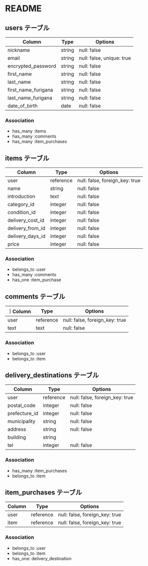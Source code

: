 # README

## users テーブル

| Column              | Type   | Options                   |
| ------------------- | ------ | ------------------------- |
| nickname            | string | null: false               |
| email               | string | null: false, unique: true | 
| encrypted_password  | string | null: false               |
| first_name          | string | null: false               |
| last_name           | string | null: false               |
| first_name_furigana | string | null: false               |
| last_name_furigana  | string | null: false               |
| date_of_birth       | date   | null: false               |

### Association
- has_many :items
- has_many :comments
- has_many :item_purchases

## items テーブル

| Column           | Type      | Options                        |
| ---------------- | --------- | ------------------------------ |
| user             | reference | null: false, foreign_key: true |
| name             | string    | null: false                    |
| introduction     | text      | null: false                    |
| category_id      | integer   | null: false                    |
| condition_id     | integer   | null: false                    |
| delivery_cost_id | integer   | null: false                    |
| delivery_from_id | integer   | null: false                    |
| delivery_days_id | integer   | null: false                    |
| price            | integer   | null: false                    |

### Association
- belongs_to :user
- has_many :comments
- has_one :item_purchase

## comments テーブル

｜Column  | Type      | Options                        |
| ------  | --------- | ------------------------------ |
| user    | reference | null: false, foreign_key: true |
| text    | text      | null: false                    |

### Association
- belongs_to :user
- belongs_to :item

## delivery_destinations テーブル

| Column        | Type      | Options                        |
| --------------| --------- | ------------------------------ |
| user          | reference | null: false, foreign_key: true |            
| postal_code   | integer   | null: false                    |
| prefecture_id | integer   | null: false                    | 
| municipality  | string    | null: false                    |
| address       | string    | null: false                    |
| building      | string    |                                |
| tel           | integer   | null: false                    |

### Association
- has_many :item_purchases
- belongs_to :item

## item_purchases テーブル

| Column | Type      | Options                        |
| ------ | --------- | ------------------------------ |
| user   | reference | null: false, foreign_key: true |
| item   | reference | null: false, foreign_key: true |       

### Association 
- belongs_to :user
- belongs_to :item
- has_one: delivery_destination

